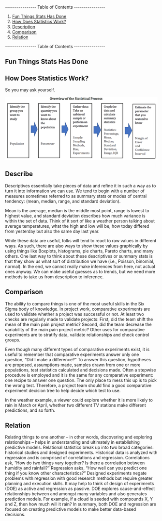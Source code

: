 ---------------- Table of Contents ---------------- 

1. [Fun Things Stats Has Done](#fun)
2. [How Does Statistics Work?](#howwork)
3. [Description](#describe)
4. [Comparison](#compare)
5. [Relation](#relate)

---------------- Table of Contents ---------------- 

## <a id="fun"></a>Fun Things Stats Has Done


## <a id="howwork"></a>How Does Statistics Work?
So you may ask yourself.

![The Process](/images/process.png)

## <a id="howwork"></a>Describe
Descriptives essentially take pieces of data and refine it in such a way as to turn it into information we can use. We tend to begin with a number of measures sometimes referred to as summary stats or modes of central tendency: (mean, median, range, and standard deviation). 

Mean is the average, median is the middle most point, range is lowest to highest value, and standard deviation describes how much variance is within the set of data. Think of it sort of like a weather person talking about average temperatures, what the high and low will be, how today differed from yesterday but also the same day last year. 

While these data are useful, folks will tend to react to raw values in different ways. As such, there are also ways to show these values graphically by using things like Boxplots, histograms, pie charts, Pareto charts, and many others. One last way to think about these descriptives or summary stats is that they show us what sort of distribution we have (i.e., Poisson, binomial, normal). In the end, we cannot really make inferences from here, not actual ones anyway. We can make useful guesses as to trends, but we need more methods to take us from description to inference. 

## <a id="compare"></a> Comparison
The ability to compare things is one of the most useful skills in the Six Sigma body of knowledge. In project work, comparative experiments are used to validate whether a project was successful or not. At least two checks are regularly made to validate projects: First, did the team shift the mean of the main pain project metric? Second, did the team decrease the variability of the main pain project metric? Other uses for comparative experiments are to stratify data, validate relationships and check control groups.

Even though many different types of comparative experiments exist, it is useful to remember that comparative experiments answer only one question, “Did I make a difference?” To answer this question, hypotheses are proposed, assumptions made, samples drawn from one or more populations, test statistics calculated and decisions made. Often a stepwise procedure is employed and it is the same for any comparative experiment: one recipe to answer one question. The only place to mess this up is to pick the wrong test. Therefore, a project team should find a good comparative experiment decision tree to help decide which test to use.

In the weather example, a viewer could explore whether it is more likely to rain in March or April, whether two different TV stations make different predictions, and so forth.

## <a id="relate"></a> Relation
Relating things to one another – in other words, discovering and exploring relationships – helps in understanding and ultimately in establishing predictive models. Relational statistics break up into two broad categories: historical studies and designed experiments. Historical data is analyzed with regression and is comprised of correlations and regression. Correlations ask, “How do two things vary together? Is there a correlation between humidity and rainfall?” Regression asks, “How well can you predict one thing if you know other characteristics?” Designed experiments negate problems with regression with good research methods but require greater planning and execution skills. It may help to think of design of experiments (DOE) as active and regression as passive. DOE explores cause-and-effect relationships between and amongst many variables and also generates prediction models. For example, if a cloud is seeded with compounds X, Y and Z, then how much will it rain? In summary, both DOE and regression are focused on creating predictive models to make better data-based decisions.